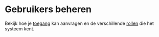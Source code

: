 # Gebruikers beheren

Bekijk hoe je [toegang](/redactie/content/toegang-aanvragen) kan aanvragen en de verschillende [rollen](/redactie/content/toegang-werken-als) die het systeem kent.
